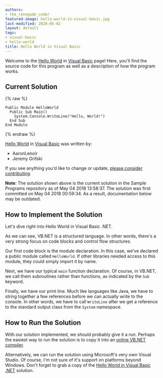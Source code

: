 ```yaml
---
authors:
- the_renegade_coder
featured-image: hello-world-in-visual-basic.jpg
last-modified: 2020-05-02
layout: default
tags:
- visual-basic
- hello-world
title: Hello World in Visual Basic
---
```


Welcome to the [Hello World](https://sampleprograms.io/projects/hello-world) in [Visual Basic](https://sampleprograms.io/languages/visual-basic) page! Here, you'll find the source code for this program as well as a description of how the program works.

## Current Solution

{% raw %}

```visual_basic
Public Module HelloWorld
  Public Sub Main()
    System.Console.WriteLine("Hello, World!")
  End Sub
End Module
```

{% endraw %}

[Hello World](https://sampleprograms.io/projects/hello-world) in [Visual Basic](https://sampleprograms.io/languages/visual-basic) was written by:

- AaronLenoir
- Jeremy Grifski

If you see anything you'd like to change or update, [please consider contributing](https://github.com/TheRenegadeCoder/sample-programs).

**Note**: The solution shown above is the current solution in the Sample Programs repository as of May 04 2018 13:58:37. The solution was first committed on May 04 2018 00:59:34. As a result, documentation below may be outdated.

## How to Implement the Solution

Let's dive right into Hello World in Visual Basic .NET.

As we can see, VB.NET is a structured language. In other words, there's a very 
strong focus on code blocks and control flow structures.

Our first code block is the module declaration. In this case, we've declared a 
public module called `HelloWorld`. If other libraries needed access to this module, 
they could simply import it by name.

Next, we have our typical `main` function declaration. Of course, in VB.NET, we 
call them subroutines rather than functions, as indicated by the `Sub` keyword.

Finally, we have our print line. Much like languages like Java, we have to string 
together a few references before we can actually write to the console. In other 
words, we have to call `WriteLine` after we get a reference to the standard output 
class from the `System` namespace.


## How to Run the Solution

With our solution implemented, we should probably give it a run. Perhaps the easiest 
way to run the solution is to copy it into an [online VB.NET compiler][1].

Alternatively, we can run the solution using Microsoft's very own Visual Studio. 
Of course, I'm not sure of it's support on platforms beyond Windows. Don't forget 
to grab a copy of the [Hello World in Visual Basic .NET][2] solution.

[1]: https://www.jdoodle.com/compile-vb-dot-net-online/
[2]: https://github.com/TheRenegadeCoder/sample-programs/blob/main/archive/v/visual-basic/hello-world.vb
